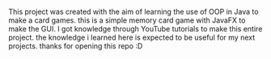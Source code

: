 

This project was created with the aim of learning the use of OOP in Java to make a card games.
this is a simple memory card game with JavaFX to make the GUI.
I got knowledge through YouTube tutorials to make this entire project.
the knowledge i learned here is expected to be useful for my next projects. thanks for opening this repo :D
